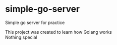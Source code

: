 # simple-go-server
Simple go server for practice

This project was created to learn how Golang works <br>
Nothing special
